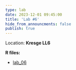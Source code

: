 ```yaml
---
type: lab
date: 2023-12-01 09:45:00
title: 'Lab #6'
hide_from_announcments: false
publish: true
---
```

Location: **Kresge LL6**

**R files:**
- [lab_06](https://github.com/coredatascience-fa23/BST219/tree/main/Labs/Lab_06) 
